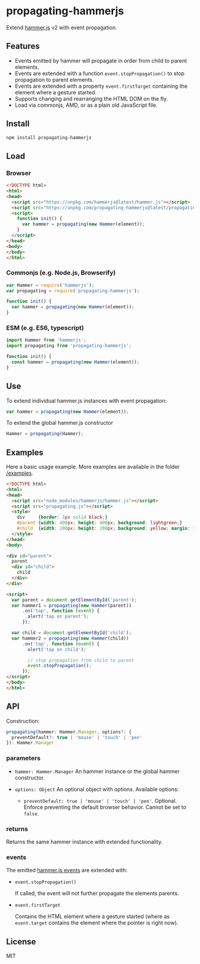 # propagating-hammerjs

Extend [hammer.js](https://github.com/hammerjs/hammer.js) v2 with event propagation.

## Features

- Events emitted by hammer will propagate in order from child to parent
  elements.
- Events are extended with a function `event.stopPropagation()` to stop
  propagation to parent elements.
- Events are extended with a property `event.firstTarget` containing the
  element where a gesture started.
- Supports changing and rearranging the HTML DOM on the fly.
- Load via commonjs, AMD, or as a plain old JavaScript file.

## Install

```sh
npm install propagating-hammerjs
```

## Load

### Browser

```html
<!DOCTYPE html>
<html>
<head>
  <script src="https://unpkg.com/hammerjs@latest/hammer.js"></script>
  <script src="https://unpkg.com/propagating-hammerjs@latest/propagating.js"></script>
  <script>
    function init() {
      var hammer = propagating(new Hammer(element));
    }
  </script>
</head>
<body>
</body>
</html>
```

### Commonjs (e.g. Node.js, Browserify)

```js
var Hammer = require('hammerjs');
var propagating = require('propagating-hammerjs');

function init() {
  var hammer = propagating(new Hammer(element));
}
```

### ESM (e.g. ES6, typescript)

```typescript
import Hammer from 'hammerjs';
import propagating from 'propagating-hammerjs';

function init() {
  const hammer = propagating(new Hammer(element));
}
```

## Use

To extend individual hammer.js instances with event propagation:

```js
var hammer = propagating(new Hammer(element));
```

To extend the global hammer.js constructor

```js
Hammer = propagating(Hammer);
```

## Examples

Here a basic usage example.
More examples are available in the folder [/examples](./examples/).

```html
<!DOCTYPE html>
<html>
<head>
  <script src="node_modules/hammerjs/hammer.js"></script>
  <script src="propagating.js"></script>
  <style>
    div     {border: 1px solid black;}
    #parent {width: 400px; height: 400px; background: lightgreen;}
    #child  {width: 200px; height: 200px; background: yellow; margin: 10px;}
  </style>
</head>
<body>

<div id="parent">
  parent
  <div id="child">
    child
  </div>
</div>

<script>
  var parent = document.getElementById('parent');
  var hammer1 = propagating(new Hammer(parent))
      .on('tap', function (event) {
        alert('tap on parent');
      });

  var child = document.getElementById('child');
  var hammer2 = propagating(new Hammer(child))
      .on('tap', function (event) {
        alert('tap on child');

        // stop propagation from child to parent
        event.stopPropagation();
      });
</script>
</body>
</html>
```

## API

Construction:

```typescript
propagating(hammer: Hammer.Manager, options?: {
  preventDefault?: true | 'mouse' | 'touch' | 'pen'
}): Hammer.Manager
```

### parameters

- `hammer: Hammer.Manager` An hammer instance or the global hammer constructor.

- `options: Object` An optional object with options. Available options:

  - `preventDefault: true | 'mouse' | 'touch' | 'pen'`. Optional.
    Enforce preventing the default browser behavior. Cannot be set to `false`.

### returns

Returns the same hammer instance with extended functionality.

### events

The emitted [hammer.js events](http://hammerjs.github.io/api/#event-object) are
extended with:

- `event.stopPropagation()`

  If called, the event will not further propagate the elements parents.

- `event.firstTarget`

  Contains the HTML element where a gesture started (where as `event.target`
  contains the element where the pointer is right now).

## License

MIT
